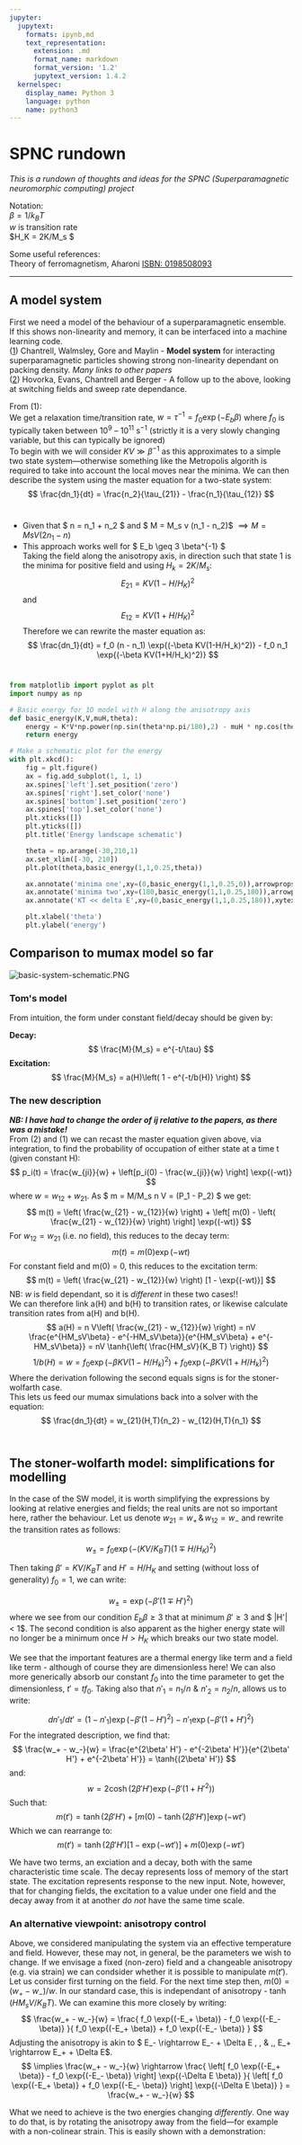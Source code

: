 ```yaml
---
jupyter:
  jupytext:
    formats: ipynb,md
    text_representation:
      extension: .md
      format_name: markdown
      format_version: '1.2'
      jupytext_version: 1.4.2
  kernelspec:
    display_name: Python 3
    language: python
    name: python3
---
```


# SPNC rundown
*This is a rundown of thoughts and ideas for the SPNC (Superparamagnetic neuromorphic computing) project*


Notation: <br>
$\beta = 1/k_BT$ <br>
$w$ is transition rate <br>
$H_K = 2K/M_s $


Some useful references: <br>
Theory of ferromagnetism, Aharoni [ISBN: 0198508093](http://books.google.com/books?vid=ISBN0198508093)

***


## A model system


First we need a model of the behaviour of a superparamagnetic ensemble.
If this shows non-linearity and memory, it can be interfaced into a machine learning code. <br>
([1](http://dx.doi.org/10.1063/1.3477956)) Chantrell, Walmsley, Gore and Maylin - **Model system** for interacting superparamagnetic particles showing strong non-linearity dependant on packing density. *Many links to other papers* <br>
([2](http://dx.doi.org/10.1103/PhysRevB.63.024410)) Hovorka, Evans, Chantrell and Berger - A follow up to the above, looking at switching fields  and sweep rate dependance. <br>


From (1): <br>
We get a relaxation time/transition rate, $w = \tau^{-1} = f_0 \exp{(-E_b \beta)}$ where $f_0$ is typically taken between $10^9$ &ndash; $10^{11}$ s$^{-1}$ (strictly it is a very slowly changing variable, but this can typically be ignored)<br>
To begin with we will consider $KV \gg \beta^{-1}$ as this approximates to a simple two state system&mdash;otherwise something like the Metropolis algorith is required to take into account the local moves near the minima. We can then describe the system using the master equation for a two-state system: <br>
$$ \frac{dn_1}{dt} = \frac{n_2}{\tau_{21}} - \frac{n_1}{\tau_{12}} $$ <br>
- Given that $ n = n_1 + n_2 $ and $ M = M_s v (n_1 - n_2)$ $\implies M = Ms V (2 n_1 - n)$ <br>
- This approach works well for $ E_b \geq 3 \beta^{-1} $ <br>
Taking the field along the anisotropy axis, in direction such that state 1 is the minima for positive field and using $H_k = 2K/M_s$:
$$ E_{21} = KV( 1 - H/H_K)^2$$ and $$ E_{12} = KV( 1 + H/H_K)^2 $$
Therefore we can rewrite the master equation as:
$$ \frac{dn_1}{dt} = f_0 (n - n_1) \exp{(-\beta KV(1-H/H_k)^2)} - f_0 n_1 \exp{(-\beta KV(1+H/H_k)^2)} $$ <br>


```python jupyter={"source_hidden": true}
from matplotlib import pyplot as plt
import numpy as np

# Basic energy for 1D model with H along the anisotropy axis
def basic_energy(K,V,muH,theta):
    energy = K*V*np.power(np.sin(theta*np.pi/180),2) - muH * np.cos(theta*np.pi/180)
    return energy

# Make a schematic plot for the energy
with plt.xkcd():
    fig = plt.figure()
    ax = fig.add_subplot(1, 1, 1)
    ax.spines['left'].set_position('zero')
    ax.spines['right'].set_color('none')
    ax.spines['bottom'].set_position('zero')
    ax.spines['top'].set_color('none')
    plt.xticks([])
    plt.yticks([])
    plt.title('Energy landscape schematic')

    theta = np.arange(-30,210,1)
    ax.set_xlim([-30, 210])
    plt.plot(theta,basic_energy(1,1,0.25,theta))

    ax.annotate('minima one',xy=(0,basic_energy(1,1,0.25,0)),arrowprops=dict(arrowstyle='->'),xytext=(10,.75))
    ax.annotate('minima two',xy=(180,basic_energy(1,1,0.25,180)),arrowprops=dict(arrowstyle='->'),xytext=(180,.75))
    ax.annotate('KT << delta E',xy=(0,basic_energy(1,1,0.25,180)),xytext=(70,.35))

    plt.xlabel('theta')
    plt.ylabel('energy')
```

## Comparison to mumax model so far


![basic-system-schematic.PNG](images/basic-system-schematic.PNG)

### Tom's model

From intuition, the form under constant field/decay should be given by:

**Decay:**
$$ \frac{M}{M_s} = e^{-t/\tau} $$
**Excitation:**
$$ \frac{M}{M_s} = a(H)\left( 1 - e^{-t/b(H)} \right) $$

### The new description

***NB: I have had to change the order of ij relative to the papers, as there was a mistake!*** <br>
From (2) and (1) we can recast the master equation given above, via integration, to find the probability of occupation of either state at a time t (given constant H):
$$ p_i(t) =  \frac{w_{ji}}{w} + \left[p_i(0) - \frac{w_{ji}}{w} \right] \exp{(-wt)} $$
where $w = w_{12} + w_{21}$. As $ m = M/M_s n V = (P_1 - P_2) $ we get:
$$ m(t) = \left( \frac{w_{21} - w_{12}}{w} \right) + \left[ m(0) - \left( \frac{w_{21} - w_{12}}{w} \right) \right] \exp{(-wt)} $$
For $w_{12} = w_{21}$ (i.e. no field), this reduces to the decay term:
$$ m(t) = m(0) \exp{(-wt)} $$
For constant field and m(0) = 0, this reduces to the excitation term:
$$ m(t) = \left( \frac{w_{21} - w_{12}}{w} \right) [1 - \exp{(-wt)}] $$
NB: $w$ is field dependant, so it is *different* in these two cases!! <br>
We can therefore link a(H) and b(H) to transition rates, or likewise calculate transition rates from a(H) and b(H).
$$ a(H) = n V\left( \frac{w_{21} - w_{12}}{w} \right) =  nV \frac{e^{HM_sV\beta} - e^{-HM_sV\beta}}{e^{HM_sV\beta} + e^{-HM_sV\beta}} = nV \tanh{\left( \frac{HM_sV}{K_B T} \right)} $$
$$ 1/b(H) = w = f_0 \exp{(-\beta KV(1-H/H_k)^2)} + f_0 \exp{(-\beta KV(1+H/H_k)^2)} $$
Where the derivation following the second equals signs is for the stoner-wolfarth case. <br>
This lets us feed our mumax simulations back into a solver with the equation:
$$ \frac{dn_1}{dt} = w_{21}(H,T){n_2} - w_{12}(H,T){n_1} $$ <br>


## The stoner-wolfarth model: simplifications for modelling


In the case of the SW model, it is worth simplifying the expressions by looking at relative energies and fields; the real units are not so important here, rather the behaviour.
Let us denote $w_{21} = w_+ \, \& \, w_{12} = w_-$ and rewrite the transition rates as follows:

$$ w_{\pm} = f_0 \exp{ \left( - (KV/K_B T) (1 \mp H/H_K)^2 \right) } $$

Then taking $\beta' = KV/K_BT$ and $H' = H/H_K$ and setting (without loss of generality) $f_0 = 1$, we can write:

$$ w_{\pm} = \exp{(-\beta' (1 \mp H')^2)} $$
where we see from our condition $E_b \beta \ge 3$ that at minimum $\beta' \ge 3$ and $ |H'| < 1$. The second condition is also apparent as the higher energy state will no longer be a minimum once $H > H_K$ which breaks our two state model. <br>

We see that the important features are a thermal energy like term and a field like term - although of course they are dimensionless here! We can also more generically absorb our constant $f_0$ into the time parameter to get the dimensionless, $t' = tf_0$. Taking also that $n'_1 = n_1/n \, \, \& \, \, n'_2 = n_2 /n$, allows us to write:

$$ dn'_1 / dt' =  (1-n'_1) \exp{(-\beta' (1 - H')^2)} - n'_1 \exp{(-\beta' (1 + H')^2)}  $$
For the integrated description, we find that:
$$ \frac{w_+ - w_-}{w} = \frac{e^{2\beta' H'} - e^{-2\beta' H'}}{e^{2\beta' H'} + e^{-2\beta' H'}} = \tanh{(2\beta' H')} $$
and:
$$ w = 2 \cosh{(2\beta' H')} \exp{(-\beta' (1+H'^2))} $$
Such that:
$$ m(t') = \tanh{(2\beta' H')} + [m(0) - \tanh{(2\beta' H')}] \exp{\left( - w t' \right)} $$
Which we can rearrange to:
$$ m(t') = \tanh{(2\beta' H')} \left[ 1 - \exp{\left( - w t' \right)} \right] + m(0) \exp{\left( - w t' \right)} $$

We have two terms, an exciation and a decay, both with the same characteristic time scale. The decay represents loss of memory of the start state. The excitation represents response to the new input. Note, however, that for changing fields, the excitation to a value under one field and the decay away from it at another *do not* have the same time scale.


### An alternative viewpoint: anisotropy control


Above, we considered manipulating the system via an effective temperature and field. However, these may not, in general, be the parameters we wish to change. If we envisage a fixed (non-zero) field and a changeable anisotropy (e.g. via strain) we can condsider whether it is possible to manipulate $m(t')$. Let us consider first turning on the field. For the next time step then, $m(0) = {(w_+ - w_-)}/{w}$. In our standard case, this is independant of anisotropy - $\tanh{(HM_s V/K_B T)}$. We can examine this more closely by writing:  <br>
$$ \frac{w_+ - w_-}{w} = \frac{ f_0 \exp{(-E_+ \beta)} - f_0 \exp{(-E_- \beta)} }{ f_0 \exp{(-E_+ \beta)} + f_0 \exp{(-E_- \beta)} } $$
Adjusting the anisotropy is akin to $ E_- \rightarrow E_- + \Delta E \, \, \&  \,\, E_+ \rightarrow E_+ + \Delta E$. 
$$ \implies \frac{w_+ - w_-}{w} \rightarrow \frac{ \left[ f_0 \exp{(-E_+ \beta)} - f_0 \exp{(-E_- \beta)} \right] \exp{(-\Delta E \beta)}  }{ \left[ f_0 \exp{(-E_+ \beta)} + f_0 \exp{(-E_- \beta)} \right] \exp{(-\Delta E \beta)} } = \frac{w_+ - w_-}{w} $$


What we need to achieve is the two energies changing *differently*. One way to do that, is by rotating the anisotropy away from the field&mdash;for example with a non-colinear strain. This is easily shown with a demonstration:

```python

```

